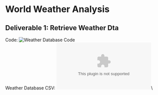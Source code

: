 # World Weather Analysis
## Deliverable 1: Retrieve Weather Dta
Code:
![Weather Database Code](Weather_Database.ipynb)\
Weather Database CSV:
![WeatherPy Database](Weather_Database/WeatherPy_Database.csv)\

